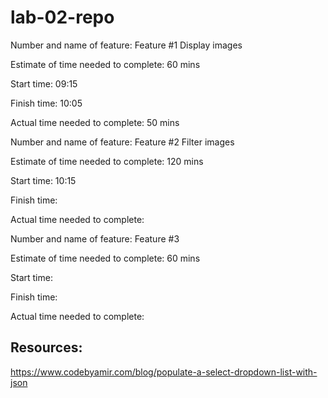 # lab-02-repo

Number and name of feature: Feature #1 Display images

Estimate of time needed to complete: 60 mins

Start time: 09:15

Finish time: 10:05

Actual time needed to complete: 50 mins

<!-- ------------------------------- -->

Number and name of feature: Feature #2 Filter images

Estimate of time needed to complete: 120 mins

Start time: 10:15

Finish time: 

Actual time needed to complete: 

<!-- ------------------------------- -->

Number and name of feature: Feature #3

Estimate of time needed to complete: 60 mins

Start time: 

Finish time: 

Actual time needed to complete: 


## Resources: 

https://www.codebyamir.com/blog/populate-a-select-dropdown-list-with-json